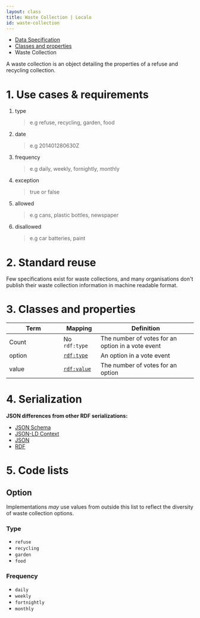 ```yaml
---
layout: class
title: Waste Collection | Localo
id: waste-collection
---
```


<ul class="breadcrumb">
  <li><a href="/specs/">Data Specification</a></li>
  <li><a href="/specs/#classes-and-properties">Classes and properties</a></li>
  <li class="active">Waste Collection</li>
</ul>

A waste collection is an object detailing the properties of a refuse and recycling collection.

<h1 id="use-cases-and-requirements">1. Use cases &amp; requirements</h1>

1. type

    >e.g refuse, recycling, garden, food

1. date

    >e.g 201401280630Z

1. frequency

    >e.g daily, weekly, fornightly, monthly

1. exception

    >true or false

1. allowed

    >e.g cans, plastic bottles, newspaper

1. disallowed

    >e.g car batteries, paint

<h1 id="standard-reuse">2. Standard reuse</h1>

Few specifications exist for waste collections, and many organisations don't publish their waste collection information in machine readable format.

<h1 id="classes-and-properties">3. Classes and properties</h1>

<table>
  <thead>
    <tr>
      <th width="130">Term</th>
      <th>Mapping</th>
      <th>Definition</th>
    </tr>
  </thead>
  <tbody>
    <tr>
      <td>Count</td>
      <td>No <code>rdf:type</code></td>
      <td>The number of votes for an option in a vote event</td>
    </tr>
    <tr id="rdf:type">
      <td>option</td>
      <td><code><a href="http://www.w3.org/TR/rdf-schema/#ch_type" title="http://www.w3.org/1999/02/22-rdf-syntax-ns#type">rdf:type</a></code></td>
      <td>An option in a vote event</td>
    </tr>
    <tr id="rdf:value">
      <td>value</td>
      <td><code><a href="http://www.w3.org/TR/rdf-schema/#ch_value" title="http://www.w3.org/1999/02/22-rdf-syntax-ns#value">rdf:value</a></code></td>
      <td>The number of votes for an option</td>
    </tr>
  </tbody>
</table>

<h1 id="serialization">4. Serialization</h1>

**JSON differences from other RDF serializations:**

<ul class="nav nav-tabs no-js">
  <li><a href="#count-schema">JSON Schema</a></li>
  <li><a href="#count-context">JSON-LD Context</a></li>
  <li class="active"><a href="#count-json">JSON</a></li>
  <li><a href="#count-rdf">RDF</a></li>
</ul>

<div class="tab-content no-js">
  <div class="tab-pane" id="count-schema" data-url="{{ site.url }}/schemas/waste-collection.json"></div>
  <div class="tab-pane" id="count-context" data-url="{{ site.url }}/contexts/waste-collection.jsonld"></div>
  <div class="tab-pane active" id="count-json" data-url="{{ site.url }}/examples/waste-collection.json"></div>
  <div class="tab-pane" id="count-rdf" data-url="{{ site.url }}/examples/waste-collection.ttl"></div>
</div>

<h1 id="code-lists">5. Code lists</h1>

## Option

Implementations <em class="rfc2119">may</em> use values from outside this list to reflect the diversity of waste collection options.

### Type

* `refuse`
* `recycling`
* `garden`
* `food`

### Frequency

* `daily`
* `weekly`
* `fortnightly`
* `monthly`